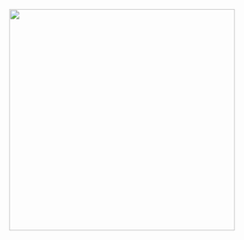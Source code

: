 <img width="90%" height="400px" src="https://github-readme-stats.vercel.app/api/top-langs/?username=Umaralikhon&layout=compact&hide_border=true&title_color=00bfbf&text_color=00bfbf&bg_color=0d1117" />
</div>
